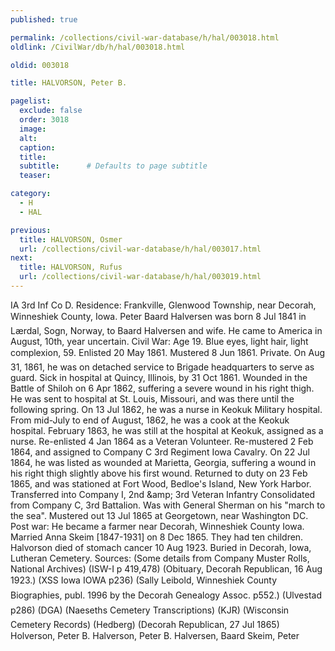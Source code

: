 ```yaml
---
published: true

permalink: /collections/civil-war-database/h/hal/003018.html
oldlink: /CivilWar/db/h/hal/003018.html

oldid: 003018

title: HALVORSON, Peter B.

pagelist:
  exclude: false
  order: 3018
  image: 
  alt:
  caption:
  title:
  subtitle:      # Defaults to page subtitle
  teaser:

category: 
  - H 
  - HAL

previous:
  title: HALVORSON, Osmer
  url: /collections/civil-war-database/h/hal/003017.html  
next:
  title: HALVORSON, Rufus
  url: /collections/civil-war-database/h/hal/003019.html   
---
```

IA 3rd Inf Co D. Residence: Frankville, Glenwood Township, near Decorah, Winneshiek County, Iowa. &#147;Peter Baard Halversen&#148; was born 8 Jul 1841 in L&aelig;rdal, Sogn, Norway, to Baard Halversen and wife. He came to America in August, 10th, year uncertain. Civil War: Age 19. Blue eyes, light hair, light complexion, 5&#146;9&#148;. Enlisted 20 May 1861. Mustered 8 Jun 1861. Private. On Aug 31, 1861, he was on detached service to Brigade headquarters to serve as guard. Sick in hospital at Quincy, Illinois, by 31 Oct 1861. Wounded in the Battle of Shiloh on 6 Apr 1862, suffering a severe wound in his right thigh. He was sent to hospital at St. Louis, Missouri, and was there until the following spring. On 13 Jul 1862, he was a nurse in Keokuk Military hospital. From mid-July to end of August, 1862, he was a cook at the Keokuk hospital. February 1863, he was still at the hospital at Keokuk, assigned as a nurse. Re-enlisted 4 Jan 1864 as a Veteran Volunteer. Re-mustered 2 Feb 1864, and assigned to Company C 3rd Regiment Iowa Cavalry. On 22 Jul 1864, he was listed as wounded at Marietta, Georgia, suffering a wound in his right thigh slightly above his first wound. Returned to duty on 23 Feb 1865, and was stationed at Fort Wood, Bedloe&#39;s Island, New York Harbor. Transferred into Company I, 2nd &amp;amp; 3rd Veteran Infantry Consolidated from Company C, 3rd Battalion. Was with General Sherman on his &quot;march to the sea&quot;. Mustered out 13 Jul 1865 at Georgetown, near Washington DC. Post war: He became a farmer near Decorah, Winneshiek County Iowa. Married Anna Skeim [1847-1931] on 8 Dec 1865. They had ten children. Halvorson died of stomach cancer 10 Aug 1923. Buried in Decorah, Iowa, Lutheran Cemetery. Sources: (Some details from Company Muster Rolls, National Archives) (ISW-I p 419,478) (Obituary, Decorah Republican, 16 Aug 1923.) (XSS Iowa IOWA p236) (Sally Leibold, &#147;Winneshiek County Biographies&#148;, publ. 1996 by the Decorah Genealogy Assoc. p552.) (Ulvestad p286) (DGA) (Naeseth&#146;s Cemetery Transcriptions) (KJR) (Wisconsin Cemetery Records) (Hedberg) (Decorah Republican, 27 Jul 1865) &#147;Holverson, Peter B.&#148; &#147;Halverson, Peter B.&#148; &#147;Halversen, Baard&#148; &#147;Skeim, Peter&#148;